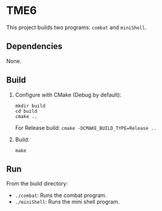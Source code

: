 # TME6

This project builds two programs: `combat` and `miniShell`.

## Dependencies

None.

## Build

1. Configure with CMake (Debug by default):
   ```
   mkdir build
   cd build
   cmake ..
   ```
   For Release build: `cmake -DCMAKE_BUILD_TYPE=Release ..`

2. Build:
   ```
   make
   ```

## Run

From the build directory:
- `./combat`: Runs the combat program.
- `./miniShell`: Runs the mini shell program.